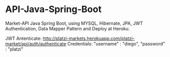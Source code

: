 # API-Java-Spring-Boot
Market-API Java Spring Boot, using MYSQL, Hibernate, JPA, JWT Authentication, Data Mapper Pattern and Deploy at Heroku.

JWT Antenticate: 
    http://platzi-markets.herokuapp.com/platzi-market/api/auth/authenticate
Credentials: 
    "username" : "diego",
    "password" : "platzi"
